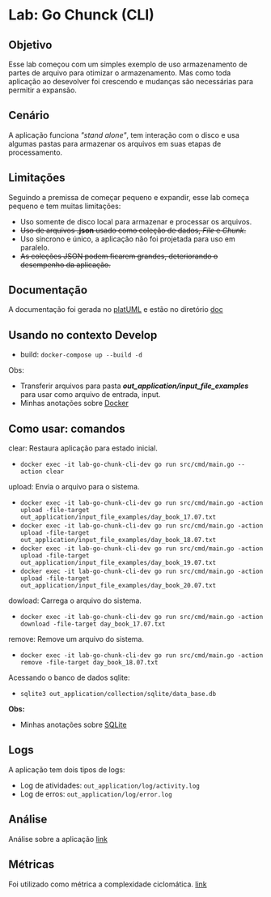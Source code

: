 # Lab: Go Chunck (CLI)

## Objetivo
Esse lab começou com um simples exemplo de uso armazenamento de partes de arquivo para otimizar o armazenamento. Mas como toda aplicação ao desevolver foi crescendo e mudanças são necessárias para permitir a expansão.

## Cenário
A aplicação funciona _"stand alone"_, tem interação com o disco e usa algumas pastas para armazenar os arquivos em suas etapas de processamento.

## Limitações
Seguindo a premissa de começar pequeno e expandir, esse lab começa pequeno e tem muitas limitações:
- Uso somente de disco local para armazenar e processar os arquivos.
- ~~Uso de arquivos **.json** usado como coleção de dados, _File_ e _Chunk_.~~
- Uso síncrono e único, a aplicação não foi projetada para uso em paralelo.
- ~~As coleções JSON podem ficarem grandes, deteriorando o desempenho da aplicação.~~

## Documentação
A documentação foi gerada no [platUML](https://plantuml.com/) e estão no diretório [doc](./documentation.md)

## Usando no contexto **Develop**
- build: `docker-compose up --build -d`

Obs:
- Transferir arquivos para pasta **_out_application/input_file_examples_** para usar como arquivo de entrada, input.
- Minhas anotações sobre [Docker](https://gist.github.com/psaraiva/51467d6a49a46709e4c46006ee6015c1)

## Como usar: comandos
clear: Restaura aplicação para estado inicial.
- `docker exec -it lab-go-chunk-cli-dev go run src/cmd/main.go --action clear`

upload: Envia o arquivo para o sistema.
- `docker exec -it lab-go-chunk-cli-dev go run src/cmd/main.go -action upload -file-target out_application/input_file_examples/day_book_17.07.txt`
- `docker exec -it lab-go-chunk-cli-dev go run src/cmd/main.go -action upload -file-target out_application/input_file_examples/day_book_18.07.txt`
- `docker exec -it lab-go-chunk-cli-dev go run src/cmd/main.go -action upload -file-target out_application/input_file_examples/day_book_19.07.txt`
- `docker exec -it lab-go-chunk-cli-dev go run src/cmd/main.go -action upload -file-target out_application/input_file_examples/day_book_20.07.txt`

dowload: Carrega o arquivo do sistema.
- `docker exec -it lab-go-chunk-cli-dev go run src/cmd/main.go -action download -file-target day_book_17.07.txt`

remove: Remove um arquivo do sistema.
- `docker exec -it lab-go-chunk-cli-dev go run src/cmd/main.go -action remove -file-target day_book_18.07.txt`

Acessando o banco de dados sqlite:
- `sqlite3 out_application/collection/sqlite/data_base.db`

**Obs:**
- Minhas anotações sobre [SQLite](https://gist.github.com/psaraiva/23132a7b90dd629467b8efd13fbd1b25)

## Logs
A aplicação tem dois tipos de logs:
- Log de atividades: `out_application/log/activity.log`
- Log de erros: `out_application/log/error.log`

## Análise
Análise sobre a aplicação [link](./analysis.md)

## Métricas
Foi utilizado como métrica a complexidade ciclomática. [link](./metrics.md)
